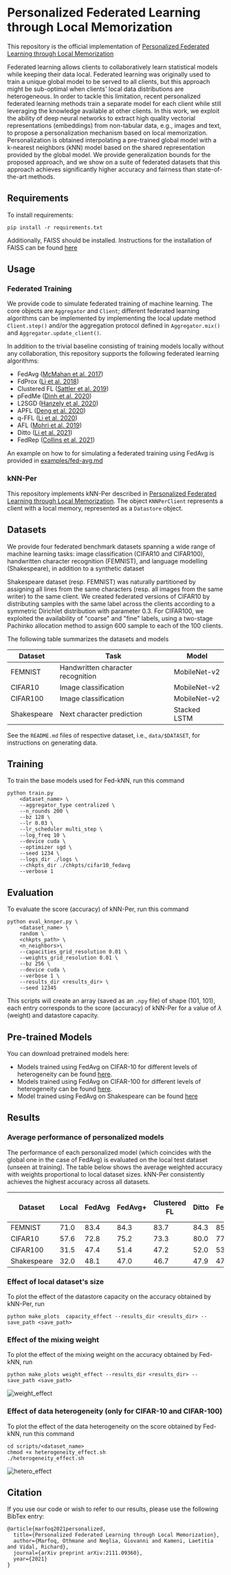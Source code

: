 # Personalized Federated Learning through Local Memorization

This repository is the official implementation of
[Personalized Federated Learning through Local Memorization](https://arxiv.org/abs/2111.09360)

Federated learning allows clients to collaboratively learn statistical
models while keeping their data local. Federated learning was originally
used to train a unique global model to be served to all clients,
but this approach might be sub-optimal when clients' local data
distributions are heterogeneous. In order to tackle this limitation,
recent personalized federated learning methods train a separate model
for each client while still leveraging the knowledge available at other
clients. In this work, we exploit the ability of deep neural networks
to extract high quality vectorial representations (embeddings) from
non-tabular data, e.g., images and text, to propose a personalization
mechanism based on local memorization. Personalization is obtained
interpolating a pre-trained global model with a k-nearest neighbors
(kNN) model based on the shared representation provided by the global
model. We provide generalization bounds for the proposed approach,
and we show on a suite of federated datasets that this approach
achieves significantly higher accuracy and fairness than
state-of-the-art methods.

## Requirements

To install requirements:

```setup
pip install -r requirements.txt
```

Additionally, FAISS should be installed. Instructions for the
installation of FAISS can be found
[here](https://github.com/facebookresearch/faiss/blob/main/INSTALL.md)

## Usage

### Federated Training

We provide code to simulate federated training of machine learning. 
The core objects are `Aggregator` and `Client`; different federated learning
algorithms can be implemented by implementing the local update method
`Client.step()` and/or the aggregation protocol defined in
`Aggregator.mix()` and `Aggregator.update_client()`.

In addition to the trivial baseline consisting of training models locally without
any collaboration, this repository supports the following federated learning
algorithms:

* FedAvg ([McMahan et al. 2017](http://proceedings.mlr.press/v54/mcmahan17a.html))
* FdProx ([Li et al. 2018](https://arxiv.org/abs/1812.06127))
* Clustered FL ([Sattler et al. 2019](https://ieeexplore.ieee.org/abstract/document/9174890))
* pFedMe ([Dinh et al. 2020](https://proceedings.neurips.cc/paper/2020/file/f4f1f13c8289ac1b1ee0ff176b56fc60-Paper.pdf))
* L2SGD ([Hanzely et al. 2020](https://proceedings.neurips.cc/paper/2020/file/187acf7982f3c169b3075132380986e4-Paper.pdf))
* APFL ([Deng et al. 2020](https://arxiv.org/abs/2003.13461))
* q-FFL ([Li et al. 2020](https://openreview.net/forum?id=ByexElSYDr))
* AFL ([Mohri et al. 2019](http://proceedings.mlr.press/v97/mohri19a.html))
* Ditto ([Li et al. 2021](https://proceedings.mlr.press/v139/li21h.html))
* FedRep ([Collins et al. 2021](https://arxiv.org/abs/2102.07078))

An example on how to for simulating a federated training using
FedAvg is provided in [examples/fed-avg.md](examples/fed-avg.md)


### kNN-Per

This repository implements kNN-Per described in
[Personalized Federated Learning through Local Memorization](https://arxiv.org/abs/2111.09360).
The object `KNNPerClient` represents a client with a local memory,
represented as a `Datastore` object.

## Datasets

We provide four federated benchmark datasets spanning a wide range
of machine learning tasks: image classification (CIFAR10 and CIFAR100),
handwritten character recognition (FEMNIST), and language
modelling (Shakespeare), in addition to a synthetic dataset

Shakespeare dataset (resp. FEMNIST) was naturally partitioned by assigning
all lines from the same characters (resp. all images from the same writer)
to the same client.  We created federated versions of CIFAR10  by
distributing samples with the same label across the clients according to a 
symmetric Dirichlet distribution with parameter 0.3. For CIFAR100,
we exploited the availability of "coarse" and "fine" labels, using a
two-stage Pachinko allocation method  to assign 600 sample to each of
the 100 clients.

The following table summarizes the datasets and models

|Dataset         | Task |  Model |
| ------------------  |  ------|------- |
| FEMNIST   |     Handwritten character recognition       |     MobileNet-v2  |
| CIFAR10   |     Image classification        |      MobileNet-v2 |
| CIFAR100    |     Image classification         |      MobileNet-v2  |
| Shakespeare |     Next character prediction        |      Stacked LSTM    |

See the `README.md` files of respective dataset, i.e., `data/$DATASET`,
for instructions on generating data.


## Training

To train the base models used for Fed-kNN, run this command 

```train
python train.py 
    <dataset_name> \
    --aggregator_type centralized \
    --n_rounds 200 \
    --bz 128 \
    --lr 0.03 \
    --lr_scheduler multi_step \
    --log_freq 10 \
    --device cuda \
    --optimizer sgd \
    --seed 1234 \
    --logs_dir ./logs \
    --chkpts_dir ./chkpts/cifar10_fedavg
    --verbose 1
```


## Evaluation

To evaluate the score (accuracy) of kNN-Per, run this command

```eval
python eval_knnper.py \
    <dataset_name> \
    random \
    <chkpts_path> \
    <n_neighbors>\
    --capacities_grid_resolution 0.01 \
    --weights_grid_resolution 0.01 \
    --bz 256 \
    --device cuda \
    --verbose 1 \
    --results_dir <results_dir> \
    --seed 12345
```

This scripts will create an array (saved as an `.npy` file) of shape
(101, 101), each entry corresponds to the score (accuracy) of kNN-Per
for a value of $\lambda$ (weight) and datastore capacity.

## Pre-trained Models
You can download pretrained models here:
* Models trained using FedAvg on CIFAR-10 for different levels
of heterogeneity can be found
[here](https://drive.google.com/drive/folders/1lu0XdKO7GRtQdU99p6matevddU9TOr__?usp=sharing).
* Models trained using FedAvg on CIFAR-100 for different levels
of heterogeneity can be found
[here](https://drive.google.com/drive/folders/14VCYKYX9fHX9NXFXGvKboUaZ7-nCEUDh?usp=sharing).
* Model trained using FedAvg on Shakespeare can be found
[here](https://drive.google.com/drive/folders/1jlUFpXAcLyZ5EXmt7Qjz_yI4gdCMxCnm?usp=sharing)

## Results

### Average performance of personalized models

The performance  of  each  personalized  model
(which coincides with the global one in the case of FedAvg) is  evaluated
on  the  local  test  dataset  (unseen  at training).
The table below shows the average weighted accuracy with weights proportional 
to local dataset sizes. kNN-Per consistently achieves the highest 
accuracy across all datasets.

|Dataset         | Local | FedAvg| FedAvg+ | Clustered FL| Ditto | FedRep| APFL| kNN-Per (Ours)|
| ------|------|-------|-------------|-----------|----------|----------|-----------|------------|
| FEMNIST   |  71.0  |  83.4  | 84.3|83.7| 84.3| 85.3| 84.1 | **88.2** |
| CIFAR10   |  57.6  |  72.8    |75.2 |73.3|  80.0 | 77.7 | 78.9 | **83.0**
| CIFAR100    | 31.5  |  47.4 |51.4|47.2| 52.0| 53.2| 51.7 | **55.0**|
| Shakespeare |  32.0  |   48.1 |  47.0 |46.7|47.9 | 47.2 | 45.9 | **51.4**|


### Effect of local dataset's size

To plot the effect of the datastore capacity on the accuracy obtained
by kNN-Per, run

```plot
python make_plots  capacity_effect --results_dir <results_dir> --save_path <save_path>
```


### Effect of the mixing weight

To plot the effect of the mixing weight  on the accuracy obtained by Fed-kNN, run

```plot
python make_plots weight_effect --results_dir <results_dir> --save_path <save_path>
```

![weight_effect](https://user-images.githubusercontent.com/42912620/171421358-54217c16-d634-4d0c-9de8-4307d85f632a.png)

### Effect of data heterogeneity (only for CIFAR-10 and CIFAR-100)

To plot the effect of the data heterogeneity on the score obtained
by Fed-kNN, run this command

```
cd scripts/<dataset_name>
chmod +x heterogeneity_effect.sh
./heterogeneity_effect.sh
```

![hetero_effect](https://user-images.githubusercontent.com/42912620/171421936-73ff5429-d266-4e28-84bf-57e20d9e8a1d.png)


## Citation

If you use our code or wish to refer to our results,
please use the following BibTex entry:

```
@article{marfoq2021personalized,
  title={Personalized Federated Learning through Local Memorization},
  author={Marfoq, Othmane and Neglia, Giovanni and Kameni, Laetitia and Vidal, Richard},
  journal={arXiv preprint arXiv:2111.09360},
  year={2021}
}
```
